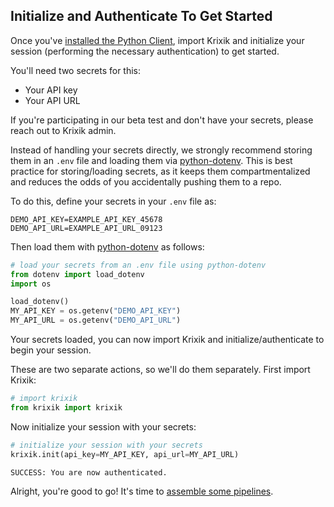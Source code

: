 ## Initialize and Authenticate To Get Started

Once you've [installed the Python Client](install_client.md), import Krixik and initialize your session (performing the necessary authentication) to get started.

You'll need two secrets for this:

- Your API key
- Your API URL

If you're participating in our beta test and don't have your secrets, please reach out to Krixik admin.

Instead of handling your secrets directly, we strongly recommend storing them in an `.env` file and loading them via [python-dotenv](https://pypi.org/project/python-dotenv/). This is best practice for storing/loading secrets, as it keeps them compartmentalized and reduces the odds of you accidentally pushing them to a repo.

To do this, define your secrets in your `.env` file as:

```ssh-config
DEMO_API_KEY=EXAMPLE_API_KEY_45678
DEMO_API_URL=EXAMPLE_API_URL_09123
```

Then load them with [python-dotenv](https://pypi.org/project/python-dotenv/) as follows:


```python
# load your secrets from an .env file using python-dotenv
from dotenv import load_dotenv
import os

load_dotenv()
MY_API_KEY = os.getenv("DEMO_API_KEY")
MY_API_URL = os.getenv("DEMO_API_URL")
```

Your secrets loaded, you can now import Krixik and initialize/authenticate to begin your session.

These are two separate actions, so we'll do them separately. First import Krixik:


```python
# import krixik
from krixik import krixik
```

Now initialize your session with your secrets:


```python
# initialize your session with your secrets
krixik.init(api_key=MY_API_KEY, api_url=MY_API_URL)
```

    SUCCESS: You are now authenticated.


Alright, you're good to go! It's time to [assemble some pipelines](../pipeline_creation/create_pipeline.md).
